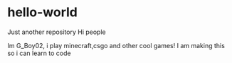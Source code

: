 # hello-world
Just another repository 
Hi people

Im G_Boy02, i play minecraft,csgo and other cool games!
I am making this so i can learn to code
